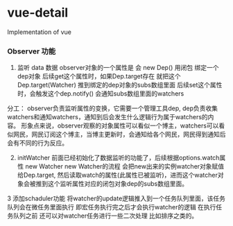 # vue-detail
Implementation of vue

### Observer 功能

1. 监听 data 数据
   observer对象的一个属性是  会 new Dep() 用闭包  绑定一个dep对象
   后续get这个属性时，如果Dep.target存在 就把这个Dep.target(Watcher) 推到绑定的dep对象的subs数组里面
   后续set这个属性时，会触发这个dep.notify()  会通知subs数组里面的watchers

分工： observer负责监听属性的变换，它需要一个管理工具dep, dep负责收集watchers和通知watchers，通知到后会发生什么逻辑行为属于watchers的内容。 形象点来说，observer观察的对象属性可以看似一个博主，watchers可以看似网民，网民订阅这个博主，当博主更新时，会通知给各个网民，网民得到通知后会有不同的行为反应。

2. initWatcher
   前面已经初始化了数据监听的功能了，后续根据options.watch属性 new Watcher
   new Watcher的流程 会把new出来的实例watcher对象赋值给Dep.target, 然后读取watch的属性(此属性已被监听)，进而这个watcher对象会被推到这个监听属性对应的闭包对象dep的subs数组里面。

3 添加schaduler功能
  将watcher的update逻辑推入到一个任务队列里面，该任务队列会在微任务里面执行
  即宏任务执行完之后才会执行watcher的逻辑  在执行任务队列之前  还可以对watcher任务进行一些二次处理 比如排序之类的。
